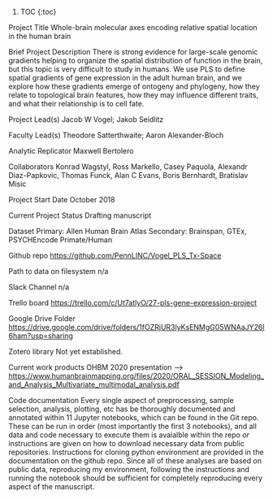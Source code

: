 1. TOC {:toc}

Project Title
Whole-brain molecular axes encoding relative spatial location in the human brain

Brief Project Description
There is strong evidence for large-scale genomic gradients helping to organize the spatial distribution of function in the brain, but this topic is very difficult to study in humans. We use PLS to define spatial gradients of gene expression in the adult human brain, and we explore how these gradients emerge of ontogeny and phylogeny, how they relate to topological brain features, how they may influence different traits, and what their relationship is to cell fate.

Project Lead(s)
Jacob W Vogel; Jakob Seidlitz

Faculty Lead(s)
Theodore Satterthwaite; Aaron Alexander-Bloch

Analytic Replicator
Maxwell Bertolero

Collaborators
Konrad Wagstyl, Ross Markello, Casey Paquola, Alexandr Diaz-Papkovic, Thomas Funck, Alan C Evans, Boris Bernhardt, Bratislav Misic

Project Start Date
October 2018

Current Project Status
Drafting manuscript

Dataset
Primary: Allen Human Brain Atlas
Secondary: Brainspan, GTEx, PSYCHEncode Primate/Human

Github repo
https://github.com/PennLINC/Vogel_PLS_Tx-Space

Path to data on filesystem
n/a

Slack Channel
n/a

Trello board
https://trello.com/c/Ut7atlyO/27-pls-gene-expression-project

Google Drive Folder
https://drive.google.com/drive/folders/1fOZRjUR3lyKsENMgG05WNAaJY26l6ham?usp=sharing

Zotero library
Not yet established.

Current work products
OHBM 2020 presentation --> https://www.humanbrainmapping.org/files/2020/ORAL_SESSION_Modeling_and_Analysis_Multivariate_multimodal_analysis.pdf

Code documentation
Every single aspect of preprocessing, sample selection, analysis, plotting, etc has be thoroughly documented and annotated within 11 Jupyter notebooks, which can be found in the Git repo. These can be run in order (most importantly the first 3 notebooks), and all data and code necessary to execute them is avaialble within the repo *or* instructions are given on how to download necessary data from public repositories. Instructions for cloning python environment are provided in the documentation on the github repo. Since all of these analyses are based on public data, reproducing my environment, following the instructions and running the notebook should be sufficient for completely reproducing every aspect of the manuscript.
